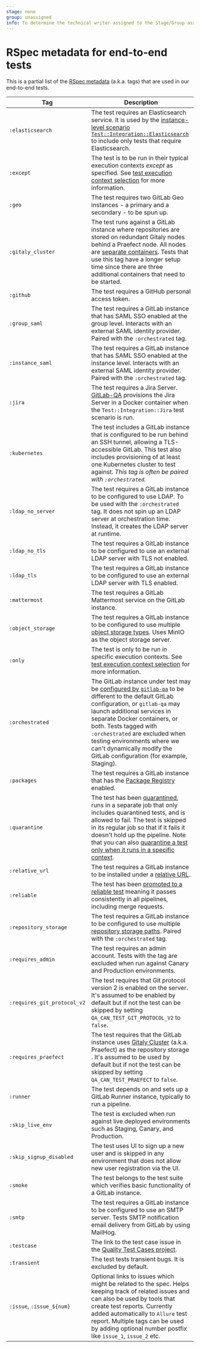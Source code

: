 ```yaml
---
stage: none
group: unassigned
info: To determine the technical writer assigned to the Stage/Group associated with this page, see https://about.gitlab.com/handbook/engineering/ux/technical-writing/#assignments
---
```


# RSpec metadata for end-to-end tests

This is a partial list of the [RSpec metadata](https://relishapp.com/rspec/rspec-core/docs/metadata/user-defined-metadata)
(a.k.a. tags) that are used in our end-to-end tests.

<!-- Please keep the tags in alphabetical order -->

| Tag | Description |
|-----|-------------|
| `:elasticsearch`  | The test requires an Elasticsearch service. It is used by the [instance-level scenario](https://gitlab.com/gitlab-org/gitlab-qa#definitions) [`Test::Integration::Elasticsearch`](https://gitlab.com/gitlab-org/gitlab/-/blob/72b62b51bdf513e2936301cb6c7c91ec27c35b4d/qa/qa/ee/scenario/test/integration/elasticsearch.rb) to include only tests that require Elasticsearch. |
| `:except`         | The test is to be run in their typical execution contexts _except_ as specified. See [test execution context selection](execution_context_selection.md) for more information. |
| `:geo`            | The test requires two GitLab Geo instances - a primary and a secondary - to be spun up. |
| `:gitaly_cluster` | The test runs against a GitLab instance where repositories are stored on redundant Gitaly nodes behind a Praefect node. All nodes are [separate containers](../../../administration/gitaly/praefect.md#requirements). Tests that use this tag have a longer setup time since there are three additional containers that need to be started. |
| `:github`         | The test requires a GitHub personal access token. |
| `:group_saml`     | The test requires a GitLab instance that has SAML SSO enabled at the group level. Interacts with an external SAML identity provider. Paired with the `:orchestrated` tag. |
| `:instance_saml`  | The test requires a GitLab instance that has SAML SSO enabled at the instance level. Interacts with an external SAML identity provider. Paired with the `:orchestrated` tag. |
| `:jira`           | The test requires a Jira Server. [GitLab-QA](https://gitlab.com/gitlab-org/gitlab-qa) provisions the Jira Server in a Docker container when the `Test::Integration::Jira` test scenario is run.
| `:kubernetes`     | The test includes a GitLab instance that is configured to be run behind an SSH tunnel, allowing a TLS-accessible GitLab. This test also includes provisioning of at least one Kubernetes cluster to test against. _This tag is often be paired with `:orchestrated`._ |
| `:ldap_no_server` | The test requires a GitLab instance to be configured to use LDAP. To be used with the `:orchestrated` tag. It does not spin up an LDAP server at orchestration time. Instead, it creates the LDAP server at runtime. |
| `:ldap_no_tls`    | The test requires a GitLab instance to be configured to use an external LDAP server with TLS not enabled. |
| `:ldap_tls`       | The test requires a GitLab instance to be configured to use an external LDAP server with TLS enabled. |
| `:mattermost`     | The test requires a GitLab Mattermost service on the GitLab instance. |
| `:object_storage` | The test requires a GitLab instance to be configured to use multiple [object storage types](../../../administration/object_storage.md). Uses MinIO as the object storage server. |
| `:only`           | The test is only to be run in specific execution contexts. See [test execution context selection](execution_context_selection.md) for more information. |
| `:orchestrated`   | The GitLab instance under test may be [configured by `gitlab-qa`](https://gitlab.com/gitlab-org/gitlab-qa/-/blob/master/docs/what_tests_can_be_run.md#orchestrated-tests) to be different to the default GitLab configuration, or `gitlab-qa` may launch additional services in separate Docker containers, or both. Tests tagged with `:orchestrated` are excluded when testing environments where we can't dynamically modify the GitLab configuration (for example, Staging). |
| `:packages`       | The test requires a GitLab instance that has the [Package Registry](../../../administration/packages/#gitlab-package-registry-administration) enabled. |
| `:quarantine`     | The test has been [quarantined](https://about.gitlab.com/handbook/engineering/quality/guidelines/debugging-qa-test-failures/#quarantining-tests), runs in a separate job that only includes quarantined tests, and is allowed to fail. The test is skipped in its regular job so that if it fails it doesn't hold up the pipeline. Note that you can also [quarantine a test only when it runs in a specific context](execution_context_selection.md#quarantine-a-test-for-a-specific-environment). |
| `:relative_url`   | The test requires a GitLab instance to be installed under a [relative URL](../../../install/relative_url.md). |
| `:reliable`       | The test has been [promoted to a reliable test](https://about.gitlab.com/handbook/engineering/quality/guidelines/reliable-tests/#promoting-an-existing-test-to-reliable) meaning it passes consistently in all pipelines, including merge requests. |
| `:repository_storage` |  The test requires a GitLab instance to be configured to use multiple [repository storage paths](../../../administration/repository_storage_paths.md). Paired with the `:orchestrated` tag. |
| `:requires_admin` | The test requires an admin account. Tests with the tag are excluded when run against Canary and Production environments. |
| `:requires_git_protocol_v2`   | The test requires that Git protocol version 2 is enabled on the server. It's assumed to be enabled by default but if not the test can be skipped by setting `QA_CAN_TEST_GIT_PROTOCOL_V2` to `false`. |
| `:requires_praefect`   | The test requires that the GitLab instance uses [Gitaly Cluster](../../../administration/gitaly/praefect.md) (a.k.a. Praefect) as the repository storage . It's assumed to be used by default but if not the test can be skipped by setting `QA_CAN_TEST_PRAEFECT` to `false`. |
| `:runner`         | The test depends on and sets up a GitLab Runner instance, typically to run a pipeline. |
| `:skip_live_env`  | The test is excluded when run against live deployed environments such as Staging, Canary, and Production. |
| `:skip_signup_disabled` | The test uses UI to sign up a new user and is skipped in any environment that does not allow new user registration via the UI. |
| `:smoke`          | The test belongs to the test suite which verifies basic functionality of a GitLab instance.|
| `:smtp`           | The test requires a GitLab instance to be configured to use an SMTP server. Tests SMTP notification email delivery from GitLab by using MailHog. |
| `:testcase`       | The link to the test case issue in the [Quality Test Cases project](https://gitlab.com/gitlab-org/quality/testcases/). |
| `:transient`      | The test tests transient bugs. It is excluded by default. |
| `:issue`, `:issue_${num}` | Optional links to issues which might be related to the spec. Helps keeping track of related issues and can also be used by tools that create test reports. Currently added automatically to `Allure` test report. Multiple tags can be used by adding optional number postfix like `issue_1`, `issue_2` etc. |
